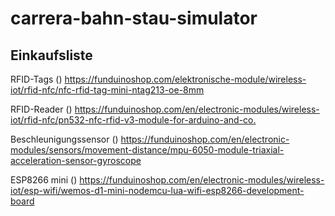 # carrera-bahn-stau-simulator

## Einkaufsliste

RFID-Tags ()
<https://funduinoshop.com/elektronische-module/wireless-iot/rfid-nfc/nfc-rfid-tag-mini-ntag213-oe-8mm>

RFID-Reader ()
<https://funduinoshop.com/en/electronic-modules/wireless-iot/rfid-nfc/pn532-nfc-rfid-v3-module-for-arduino-and-co.>

Beschleunigungssensor ()
<https://funduinoshop.com/en/electronic-modules/sensors/movement-distance/mpu-6050-module-triaxial-acceleration-sensor-gyroscope>

ESP8266 mini ()
<https://funduinoshop.com/en/electronic-modules/wireless-iot/esp-wifi/wemos-d1-mini-nodemcu-lua-wifi-esp8266-development-board>

